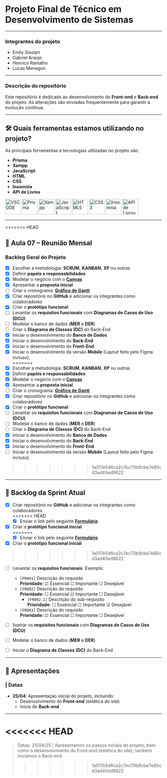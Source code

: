 # Projeto Final de Técnico em Desenvolvimento de Sistemas

---

### **Integrantes do projeto**
- Emily Goulart  
- Gabriel Araújo  
- Henrico Ramalho  
- Lucas Menegon  

---

### **Descrição do repositório**
Este repositório é dedicado ao desenvolvimento do **Front-end** e **Back-end** do projeto. As alterações são enviadas frequentemente para garantir a evolução contínua.

---

## 🛠️ Quais ferramentas estamos utilizando no projeto?
As principais ferramentas e tecnologias utilizadas no projeto são:

- **Prisma**  
- **Xampp**  
- **JavaScript**  
- **HTML**  
- **CSS**  
- **Insomnia**  
- **API de Livros**  


<img src="https://upload.wikimedia.org/wikipedia/commons/thumb/9/9a/Visual_Studio_Code_1.35_icon.svg/2048px-Visual_Studio_Code_1.35_icon.svg.png" alt="VSCODE" width="50">
<img src="https://icons.veryicon.com/png/o/business/vscode-program-item-icon/prisma.png" alt="Prisma" width="50">
<img src="https://www.cdnlogo.com/logos/x/32/xampp.svg" alt="Xampp" width="50">
<img src="https://static.vecteezy.com/system/resources/previews/027/127/463/non_2x/javascript-logo-javascript-icon-transparent-free-png.png" alt="JavaScript" width="50">
<img src="https://upload.wikimedia.org/wikipedia/commons/thumb/6/61/HTML5_logo_and_wordmark.svg/2048px-HTML5_logo_and_wordmark.svg.png" alt="HTML5" width="50">
<img src="https://images.seeklogo.com/logo-png/18/1/css3-logo-png_seeklogo-186678.png" alt="CSS3" width="50">
<img src="https://user-images.githubusercontent.com/6686410/31217465-6adbbd18-a98d-11e7-9371-26d578182e9d.png" alt="Insomnia" width="50">
<img src="https://cdn.creazilla.com/icons/3253836/google-developers-icon-sm.png" alt="API de Livros" width="50">

---

<<<<<<< HEAD
## 📌 Aula 07 – Reunião Mensal

### **Backlog Geral do Projeto**
- [x] Escolher a metodologia: **SCRUM**, **KANBAN**, **XP** ou outras  
- [x] Definir **papéis e responsabilidades**  
- [x] Modelar o negócio com o **[Canvas](https://wellifabio.github.io/canvas/)**  
- [x] Apresentar a **proposta inicial**  
- [ ] Criar o cronograma: **[Gráfico de Gantt](https://wellifabio.github.io/gantt/)**  
- [x] Criar repositório no **GitHub** e adicionar os integrantes como colaboradores  
- [x] Criar o **protótipo funcional**  
- [ ] Levantar os **requisitos funcionais** com **Diagramas de Casos de Uso (DCU)**  
- [ ] Modelar o banco de dados (**MER** e **DER**)  
- [ ] Criar o **Diagrama de Classes (DC)** do Back-End  
- [x] Iniciar o desenvolvimento do **Banco de Dados**  
- [x] Iniciar o desenvolvimento do **Back-End**  
- [x] Iniciar o desenvolvimento do **Front-End**  
- [x] Iniciar o desenvolvimento da versão **Mobile** (Layout feito pelo Figma incluso).  
=======
- [x] Escolher a metodologia: **SCRUM**, **KANBAN**, **XP** ou outras
- [x] Definir **papéis e responsabilidades**
- [x] Modelar o negócio com o **[Canvas](https://wellifabio.github.io/canvas/)**
- [x] Apresentar a **proposta inicial**
- [ ] Criar o cronograma: **[Gráfico de Gantt](https://wellifabio.github.io/gantt/)**
- [x] Criar repositório no **GitHub** e adicionar os integrantes como colaboradores
- [x] Criar o **protótipo funcional**
- [ ] Levantar os **requisitos funcionais** com **Diagramas de Casos de Uso (DCU)**
- [ ] Modelar o banco de dados (**MER** e **DER**)
- [ ] Criar o **Diagrama de Classes (DC)** do Back-End
- [x] Iniciar o desenvolvimento do **Banco de Dados**
- [x] Iniciar o desenvolvimento do **Back-End**
- [x] Iniciar o desenvolvimento do **Front-End**
- [ ] Iniciar o desenvolvimento da versão **Mobile**
    (Layout feito pelo Figma incluso).
>>>>>>> 1a017e5d6ca2c7ec70b9cbe7e80cd3ad40ed9622

---

## 🚀 Backlog da Sprint Atual

- [x] Criar repositório no **GitHub** e adicionar os integrantes como colaboradores  
<<<<<<< HEAD
  - [x] Enviar o link pelo seguinte **[Formulário](https://docs.google.com/forms/d/e/1FAIpQLSdLh0XsKBlFx1N8lw6gY3bZ6p7Ex01N39sIdodaG4Ka-NJgtA/viewform?usp=dialog)**  

- [x] Criar o **protótipo funcional inicial**  
=======
  - [x] Enviar o link pelo seguinte **[Formulário](https://docs.google.com/forms/d/e/1FAIpQLSdLh0XsKBlFx1N8lw6gY3bZ6p7Ex01N39sIdodaG4Ka-NJgtA/viewform?usp=dialog)**

- [x] Criar o **protótipo funcional inicial**
>>>>>>> 1a017e5d6ca2c7ec70b9cbe7e80cd3ad40ed9622

- [ ] Levantar os **requisitos funcionais**. Exemplo:  
  - `[FR001]` Descrição do requisito  
    **Prioridade:** ☑ Essencial ☐ Importante ☐ Desejável  
  - `[FR002]` Descrição do requisito  
    **Prioridade:** ☐ Essencial ☑ Importante ☐ Desejável  
    - `[FR002.1]` Descrição do sub-requisito  
      **Prioridade:** ☐ Essencial ☐ Importante ☑ Desejável  
  - `[FR003]` Descrição do requisito  
    **Prioridade:** ☑ Essencial ☐ Importante ☐ Desejável  

- [ ] Ilustrar os **requisitos funcionais** com **Diagramas de Casos de Uso (DCU)**  
- [ ] Modelar o banco de dados (**MER** e **DER**)  
- [ ] Iniciar o **Diagrama de Classes (DC)** do Back-End  

---

## 📅 Apresentações

### **| Datas**
- **25/04**: Apresentação inicial do projeto, incluindo:  
  - Desenvolvimento do **Front-end** (estética do site)  
  - Início do **Back-end**  

---

<<<<<<< HEAD
=======
> Datas: 25/04/25
| Apresentamos os passos iniciais do projeto, bem como o desenvolvimento do Front-end (estética do site); também iniciamos o Back-end
>>>>>>> 1a017e5d6ca2c7ec70b9cbe7e80cd3ad40ed9622

